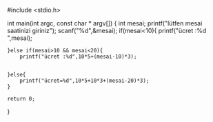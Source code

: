 #include <stdio.h>

int main(int argc, const char * argv[]) {
    int mesai;
    printf("lütfen mesai saatinizi giriniz");
    scanf("%d",&mesai);
    if(mesai<10){
        printf("ücret :%d ",mesai);
        
    }else if(mesai>10 && mesai<20){
        printf("ücret :%d",10*5+(mesai-10)*3);
    
        
    }else{
        printf("ücret=%d",10*5+10*3+(mesai-20)*3);
    }
    
    return 0;
}

